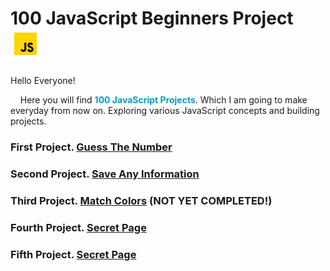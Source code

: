 # 100 JavaScript Beginners Project ![](/js.gif)

Hello Everyone!

&nbsp;&nbsp;&nbsp; Here you will find <span style="color: #009FBD;">**100 JavaScript Projects**</span>. Which I am going to make everyday from now on. Exploring various JavaScript concepts and building projects.

### First Project. [Guess The Number](https://github.com/Kr-Upendra/100-JavaScript-Beginners-Projects/tree/main/Guess%20The%20Number)

### Second Project. [Save Any Information](https://github.com/Kr-Upendra/100-JavaScript-Beginners-Projects/tree/main/Save%20Any%20Info)

### Third Project. [Match Colors](https://github.com/Kr-Upendra/100-JavaScript-Beginners-Projects/tree/main/Match%20Colors) (NOT YET COMPLETED!)

### Fourth Project. [Secret Page](https://github.com/Kr-Upendra/100-JavaScript-Beginners-Projects/tree/main/Secret%20Page)

### Fifth Project. [Secret Page](https://github.com/Kr-Upendra/100-JavaScript-Beginners-Projects/tree/main/Random%20Password%20Generator)
